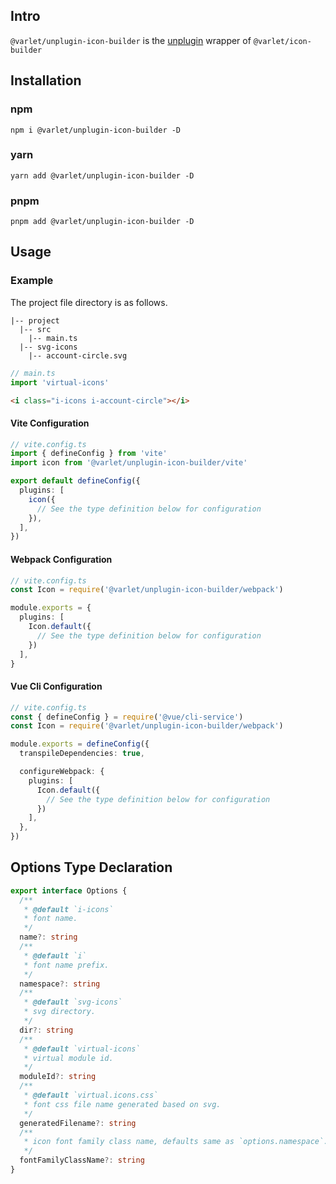 ## Intro

`@varlet/unplugin-icon-builder` is the [unplugin](https://github.com/unjs/unplugin) wrapper of `@varlet/icon-builder`

## Installation

### npm

```shell
npm i @varlet/unplugin-icon-builder -D
```

### yarn

```shell
yarn add @varlet/unplugin-icon-builder -D
```

### pnpm

```shell
pnpm add @varlet/unplugin-icon-builder -D
```

## Usage

### Example

The project file directory is as follows.

```
|-- project
  |-- src
    |-- main.ts
  |-- svg-icons
    |-- account-circle.svg
```

```ts
// main.ts
import 'virtual-icons'
```

```html
<i class="i-icons i-account-circle"></i>
```

#### Vite Configuration

```ts
// vite.config.ts
import { defineConfig } from 'vite'
import icon from '@varlet/unplugin-icon-builder/vite'

export default defineConfig({
  plugins: [
    icon({
      // See the type definition below for configuration
    }),
  ],
})
```

#### Webpack Configuration

```ts
// vite.config.ts
const Icon = require('@varlet/unplugin-icon-builder/webpack')

module.exports = {
  plugins: [
    Icon.default({ 
      // See the type definition below for configuration
    })
  ],
}
```

#### Vue Cli Configuration

```ts
// vite.config.ts
const { defineConfig } = require('@vue/cli-service')
const Icon = require('@varlet/unplugin-icon-builder/webpack')

module.exports = defineConfig({
  transpileDependencies: true,

  configureWebpack: {
    plugins: [
      Icon.default({ 
        // See the type definition below for configuration
      })
    ],
  },
})
```

## Options Type Declaration

```ts
export interface Options {
  /**
   * @default `i-icons`
   * font name.
   */
  name?: string
  /**
   * @default `i`
   * font name prefix.
   */
  namespace?: string
  /**
   * @default `svg-icons`
   * svg directory.
   */
  dir?: string
  /**
   * @default `virtual-icons`
   * virtual module id.
   */
  moduleId?: string
  /**
   * @default `virtual.icons.css`
   * font css file name generated based on svg.
   */
  generatedFilename?: string
  /**
   * icon font family class name, defaults same as `options.namespace`.
   */
  fontFamilyClassName?: string
}
```
